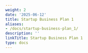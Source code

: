 ```yaml
---
weight: 2
date: '2025-06-12'
title: Startup Business Plan 1
aliases:
- /docs/startup-business-plan_1/
description: ''
linkTitle: Startup Business Plan 1
type: docs
---
```



